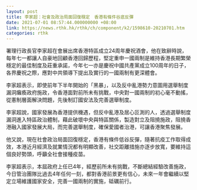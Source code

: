 ```yaml
---
layout: post
title: 李家超：社會及政治局面回復穩定　香港有條件谷底反彈
date: 2021-07-01 08:57:44.000000000 +08:00
link: https://news.rthk.hk/rthk/ch/component/k2/1598610-20210701.htm
categories: rthk
---
```


署理行政長官李家超在會展出席香港特區成立24周年慶祝酒會，他在致辭時說，每年七一都讓人自豪地回顧香港回歸歷程，堅定重申一國兩制是維持香港長期繁榮穩定的最佳制度及莊重承諾，今年七一亦是慶祝中國共產黨成立100周年的日子，各界慶祝之際，應對中共領導下提出及實行的一國兩制有更深體會。

李家超表示，即使前年下半年開始的「黑暴」，以及反中亂港勢力意圖用選舉制度漏洞癱瘓政府施政，令香港面對前所未有挑戰，中央對一國兩制的初心毫不動搖，從憲制層面解決問題，先後制訂國安法及完善選舉制度。

李家超說，國家發展為香港提供機遇，但反中亂港及居心叵測的人，透過選舉制度漏洞進入特區政治體制，藉此破壞中央與特區關係，製造對立及阻撓施政，阻撓香港融入國家發展大局，而完善選舉制度，確保愛國者治港，可讓香港聚焦發展。

他又說，現在社會政治局面回復穩定，香港有條件低谷反彈，隨著抗疫工作取得成效，本港近月經濟及就業情況都有明顯改善，社交距離措施亦逐步放寬，要維持這個良好勢頭，呼籲全社會接種疫苗。

李家超表示，本屆政府上任已4年，經歷前所未有挑戰，不斷總結經驗改善施政，今日管治團隊比過去4年任何一刻，都對香港前景更有信心，未來一年會繼續以堅定立場維護國家安全，完善一國兩制的實施，砥礪前行。

